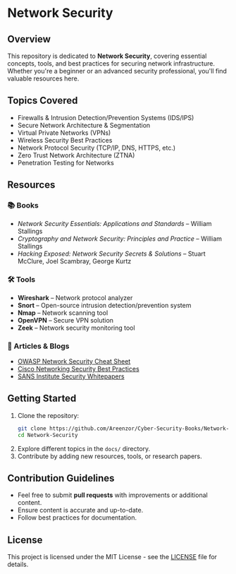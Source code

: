 # Network Security

## Overview
This repository is dedicated to **Network Security**, covering essential concepts, tools, and best practices for securing network infrastructure. Whether you're a beginner or an advanced security professional, you'll find valuable resources here.

## Topics Covered
- Firewalls & Intrusion Detection/Prevention Systems (IDS/IPS)
- Secure Network Architecture & Segmentation
- Virtual Private Networks (VPNs)
- Wireless Security Best Practices
- Network Protocol Security (TCP/IP, DNS, HTTPS, etc.)
- Zero Trust Network Architecture (ZTNA)
- Penetration Testing for Networks

## Resources
### 📚 Books
- *Network Security Essentials: Applications and Standards* – William Stallings
- *Cryptography and Network Security: Principles and Practice* – William Stallings
- *Hacking Exposed: Network Security Secrets & Solutions* – Stuart McClure, Joel Scambray, George Kurtz

### 🛠 Tools
- **Wireshark** – Network protocol analyzer
- **Snort** – Open-source intrusion detection/prevention system
- **Nmap** – Network scanning tool
- **OpenVPN** – Secure VPN solution
- **Zeek** – Network security monitoring tool

### 📖 Articles & Blogs
- [OWASP Network Security Cheat Sheet](https://cheatsheetseries.owasp.org)
- [Cisco Networking Security Best Practices](https://www.cisco.com)
- [SANS Institute Security Whitepapers](https://www.sans.org/white-papers/)

## Getting Started
1. Clone the repository:
   ```bash
   git clone https://github.com/Areenzor/Cyber-Security-Books/Network-Security.git
   cd Network-Security
   ```
2. Explore different topics in the `docs/` directory.
3. Contribute by adding new resources, tools, or research papers.

## Contribution Guidelines
- Feel free to submit **pull requests** with improvements or additional content.
- Ensure content is accurate and up-to-date.
- Follow best practices for documentation.

## License
This project is licensed under the MIT License - see the [LICENSE](LICENSE) file for details.
